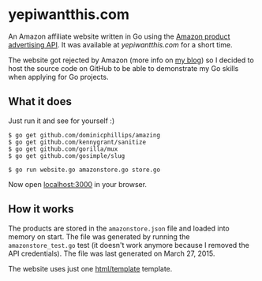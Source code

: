 # yepiwantthis.com

An Amazon affiliate website written in Go using
the [Amazon product advertising API](https://affiliate-program.amazon.com/gp/advertising/api/detail/main.html).
It was available at *yepiwantthis.com* for a short time.

The website got rejected by Amazon (more info on
[my blog](http://www.mirovarga.com/my-amazon-affiliate-experiment-a-sequel)) so
I decided to host the source code on GitHub to be able to demonstrate my Go
skills when applying for Go projects.


## What it does

Just run it and see for yourself :)

```
$ go get github.com/dominicphillips/amazing
$ go get github.com/kennygrant/sanitize
$ go get github.com/gorilla/mux
$ go get github.com/gosimple/slug
```
```
$ go run website.go amazonstore.go store.go
```

Now open [localhost:3000](http://localhost:3000) in your browser.


## How it works

The products are stored in the `amazonstore.json` file and loaded into memory on
start. The file was generated by running the `amazonstore_test.go` test (it
doesn't work anymore because I removed the API credentials). The file was last
generated on March 27, 2015.

The website uses just one [html/template](http://golang.org/pkg/html/template/)
template.
